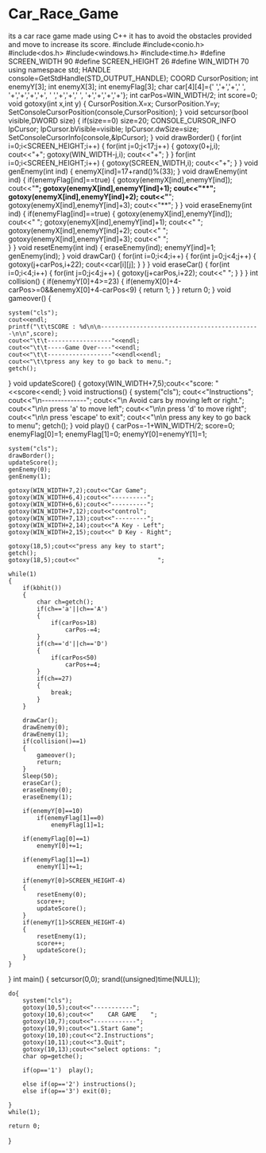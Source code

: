 # Car_Race_Game
its a car race game made using C++ it has to avoid the obstacles provided and move to increase its score.
#include<iostream>
#include<conio.h>
#include<dos.h>
#include<windows.h>
#include<time.h>
#define SCREEN_WIDTH 90
#define SCREEN_HEIGHT 26
#define WIN_WIDTH 70
using namespace std;
HANDLE console=GetStdHandle(STD_OUTPUT_HANDLE);
COORD CursorPosition;
int enemyY[3];
int enemyX[3];
int enemyFlag[3];
char car[4][4]={' ','+','+',' ',
				'+','+','+','+',
				' ','+','+',' ',
				'+','+','+','+'};
int carPos=WIN_WIDTH/2;
int score=0;
void gotoxy(int x,int y)
{
	CursorPosition.X=x;
	CursorPosition.Y=y;
	SetConsoleCursorPosition(console,CursorPosition);
}
void setcursor(bool visible,DWORD size)
{
	if(size==0)
		size=20;
	CONSOLE_CURSOR_INFO lpCursor;
	lpCursor.bVisible=visible;
	lpCursor.dwSize=size;
	SetConsoleCursorInfo(console,&lpCursor);
}
void drawBorder()
{
	for(int i=0;i<SCREEN_HEIGHT;i++)
	{
		for(int j=0;j<17;j++)
		{
			gotoxy(0+j,i);
			cout<<"+";
			gotoxy(WIN_WIDTH-j,i);
			cout<<"+";
		}
	}
	for(int i=0;i<SCREEN_HEIGHT;i++)
	{
		gotoxy(SCREEN_WIDTH,i);
		cout<<"+";
	}
}
void genEnemy(int ind)
{
	enemyX[ind]=17+rand()%(33);
}
void drawEnemy(int ind)
{
	if(enemyFlag[ind]==true)
	{
		gotoxy(enemyX[ind],enemyY[ind]);	cout<<"****";
		gotoxy(enemyX[ind],enemyY[ind]+1);	cout<<"**";
		gotoxy(enemyX[ind],enemyY[ind]+2);	cout<<"****";
		gotoxy(enemyX[ind],enemyY[ind]+3);	cout<<"**";	
	}
}
void eraseEnemy(int ind)
{
	if(enemyFlag[ind]==true)
	{
		gotoxy(enemyX[ind],enemyY[ind]);	cout<<"    ";
		gotoxy(enemyX[ind],enemyY[ind]+1);	cout<<"    ";
		gotoxy(enemyX[ind],enemyY[ind]+2);	cout<<"    ";
		gotoxy(enemyX[ind],enemyY[ind]+3);	cout<<"    ";	
	}
}
void resetEnemy(int ind)
{
	eraseEnemy(ind);
	enemyY[ind]=1;
	genEnemy(ind);
}
void drawCar()
{
	for(int i=0;i<4;i++)
	{
		for(int j=0;j<4;j++)
		{
			gotoxy(j+carPos,i+22);
			cout<<car[i][j];
		}
	}
}
void eraseCar()
{
	for(int i=0;i<4;i++)
	{
		for(int j=0;j<4;j++)
		{
			gotoxy(j+carPos,i+22);	cout<<" ";
		}
	}
}
int collision()
{
	if(enemyY[0]+4>=23)
	{
		if(enemyX[0]+4-carPos>=0&&enemyX[0]+4-carPos<9)
		{
			return 1;
		}
	}
	return 0;
}
void gameover()
{

	system("cls");
	cout<<endl;
	printf("\t\tSCORE : %d\n\n---------------------------------------------\n\n",score);
	cout<<"\t\t------------------"<<endl;
	cout<<"\t\t-----Game Over----"<<endl;
	cout<<"\t\t------------------"<<endl<<endl;
	cout<<"\t\tpress any key to go back to menu.";
	getch();
}
void updateScore()
{
	gotoxy(WIN_WIDTH+7,5);cout<<"score: "<<score<<endl;
}
void instructions()
{
	system("cls");
	cout<<"Instructions";
	cout<<"\n--------------";
	cout<<"\n Avoid cars by moving left or right.";
	cout<<"\n\n press 'a' to move left";
	cout<<"\n\n press 'd' to move right";
	cout<<"\n\n press 'escape' to exit";
	cout<<"\n\n press any key to go back to menu";
	getch();
}
void play()
{
	carPos=-1+WIN_WIDTH/2;
	score=0;
	enemyFlag[0]=1;
	enemyFlag[1]=0;
	enemyY[0]=enemyY[1]=1;
	
	system("cls");
	drawBorder();
	updateScore();
	genEnemy(0);
	genEnemy(1);
	
	gotoxy(WIN_WIDTH+7,2);cout<<"Car Game";
	gotoxy(WIN_WIDTH+6,4);cout<<"----------";
	gotoxy(WIN_WIDTH+6,6);cout<<"----------";
	gotoxy(WIN_WIDTH+7,12);cout<<"control";
	gotoxy(WIN_WIDTH+7,13);cout<<"---------";
	gotoxy(WIN_WIDTH+2,14);cout<<"A Key - Left";
	gotoxy(WIN_WIDTH+2,15);cout<<" D Key - Right";
	
	gotoxy(18,5);cout<<"press any key to start";
	getch();
	gotoxy(18,5);cout<<"                      ";
	
	while(1)
	{
		if(kbhit())
		{
			char ch=getch();
			if(ch=='a'||ch=='A')
			{
				if(carPos>18)
					carPos-=4;
			}
			if(ch=='d'||ch=='D')
			{
				if(carPos<50)
					carPos+=4;
			}
			if(ch==27)
			{
				break;
			}
		}
		
		drawCar();
		drawEnemy(0);
		drawEnemy(1);
		if(collision()==1)
		{
			gameover();
			return;	
		}
		Sleep(50);
		eraseCar();
		eraseEnemy(0);
		eraseEnemy(1);
		
		if(enemyY[0]==10)
			if(enemyFlag[1]==0)
				enemyFlag[1]=1;
				
		if(enemyFlag[0]==1)
			enemyY[0]+=1;
		
		if(enemyFlag[1]==1)
			enemyY[1]+=1;
			
		if(enemyY[0]>SCREEN_HEIGHT-4)
		{
			resetEnemy(0);
			score++;
			updateScore();
		}
		if(enemyY[1]>SCREEN_HEIGHT-4)
		{
			resetEnemy(1);
			score++;
			updateScore();
		}
	}
}
int main()
{
	setcursor(0,0);
	srand((unsigned)time(NULL));
	
	do{
		system("cls");
		gotoxy(10,5);cout<<"-----------";
		gotoxy(10,6);cout<<"    CAR GAME    ";
		gotoxy(10,7);cout<<"------------";
		gotoxy(10,9);cout<<"1.Start Game";
		gotoxy(10,10);cout<<"2.Instructions";
		gotoxy(10,11);cout<<"3.Quit";
		gotoxy(10,13);cout<<"select options: ";
		char op=getche();
		
		if(op=='1')  play();
			
		else if(op=='2') instructions();
		else if(op=='3') exit(0);
	
	}
	while(1);
	
	return 0;
}
